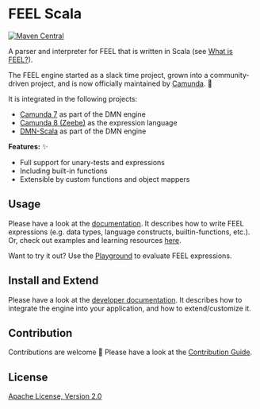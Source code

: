 # FEEL Scala

[![Maven Central](https://maven-badges.herokuapp.com/maven-central/org.camunda.feel/feel-engine/badge.svg)](https://maven-badges.herokuapp.com/maven-central/org.camunda.feel/feel-engine)

A parser and interpreter for FEEL that is written in Scala (see [What is FEEL?](https://docs.camunda.io/docs/next/components/modeler/feel/what-is-feel/)).

The FEEL engine started as a slack time project, grown into a community-driven project, and is now officially maintained by [Camunda](https://camunda.org/). :rocket: 

It is integrated in the following projects:
* [Camunda 7](https://docs.camunda.org/manual/user-guide/dmn-engine/feel/) as part of the DMN engine
* [Camunda 8 (Zeebe)](https://docs.camunda.io/docs/product-manuals/concepts/expressions#the-expression-language) as the expression language
* [DMN-Scala](https://github.com/camunda/dmn-scala/) as part of the DMN engine

**Features:** :sparkles:

* Full support for unary-tests and expressions 
* Including built-in functions
* Extensible by custom functions and object mappers

## Usage 

Please have a look at the [documentation](https://docs.camunda.io/docs/next/components/modeler/feel/language-guide/feel-expressions-introduction/). It describes how to write FEEL expressions (e.g. data types, language constructs, builtin-functions, etc.). Or, check out examples and learning resources [here](https://camunda.github.io/feel-scala/docs/learn/).

Want to try it out? Use the [Playground](https://camunda.github.io/feel-scala/docs/playground/) to evaluate FEEL expressions. 

## Install and Extend

Please have a look at the [developer documentation](https://camunda.github.io/feel-scala/docs/developer-guide). It describes how to integrate the engine into your application, and how to extend/customize it.

## Contribution

Contributions are welcome 🎉 Please have a look at the [Contribution Guide](./CONTRIBUTING.md).

## License

[Apache License, Version 2.0](./LICENSE)
